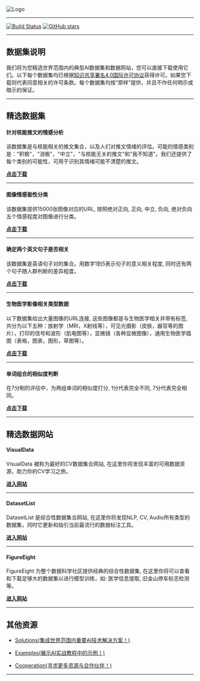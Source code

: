 
![Logo](http://www.tisv.cn/img/logo.png)

--------------------------------------------------------------------------------


[![Build Status](https://ci.pytorch.org/jenkins/job/pytorch-master/badge/icon)](http://www.tisv.cn/) [![GitHub stars](http://www.tisv.cn/img/givemeastar.png)](https://github.com/AITutorials/)

---

## 数据集说明

我们将为您精选世界范围内的典型AI数据集和数据网站，您可以直接下载使用它们。以下每个数据集均已根据[知识共享署名4.0国际许可协议](http://creativecommons.org/licenses/by/4.0/)获得许可。如果您下载则代表同意相关的许可条款。每个数据集均按“原样”提供，并且不作任何明示或暗示的保证。

---


## 精选数据集


#### 针对核能推文的情感分析

该数据集是与核能相关的推文集合，以及人们对推文情绪的评估。可能的情感类别是："积极"，"消极"，"中立"，"与核能无关的推文"和"我不知道"。我们还提供了每个类别的可能性，可用于识别其情绪可能不清楚的推文。   

**[点击下载](https://d1p17r2m4rzlbo.cloudfront.net/wp-content/uploads/2016/03/1377191648_sentiment_nuclear_power.csv)**

---

#### 图像情感极性分类

该数据集提供15000张图像对应的URL, 按照绝对正向, 正向, 中立, 负向, 绝对负向五个情感程度对图像进行分类。

**[点击下载](https://d1p17r2m4rzlbo.cloudfront.net/wp-content/uploads/2016/03/image-Sentiment-polarity-DFE.csv)** 

---

#### 确定两个英文句子是否相关

该数据集是英语句子对的集合。用数字1到5表示句子的意义相关程度, 同时还有两个句子随人群判断的差异程度。  

**[点击下载](https://d1p17r2m4rzlbo.cloudfront.net/wp-content/uploads/2016/03/1377882923_sentence_pairs.csv)**

---

#### 生物医学影像相关类型数据

以下数据集给出大量图像的URL连接, 这些图像都是与生物医学相关并带有标签, 共分为以下五种：放射学（MRI，X射线等），可见光摄影（皮肤，器官等的图片），打印的信号和波形（肌电图等），显微镜（各种显微图像），通用生物医学插图（表格，图表，图形，草图等）。	

**[点击下载](https://d1p17r2m4rzlbo.cloudfront.net/wp-content/uploads/2016/03/DFE-Biomedical-Images.csv)**

---

#### 单词组合的相似度判断

在7分制的评估中，为两组单词的相似度打分, 1分代表完全不同, 7分代表完全相同。	
    
**[点击下载](https://d1p17r2m4rzlbo.cloudfront.net/wp-content/uploads/2016/03/1377883875_similar_word_combinations-1.csv)**

---

## 精选数据网站


#### VisualData

VisualData 被称为最好的CV数据集合网站, 在这里你将发现丰富的可用数据资源，助力你的CV学习之旅。	

**[进入网站](https://www.visualdata.io/)**

---

#### DatasetList

DatasetList 是综合性数据集合网站, 在这里你将发现NLP, CV, Audio所有类型的数据集，同时它更新和指引当前最流行的数据标注工具。		
   
**[进入网站](https://www.datasetlist.com/)**

---

#### FigureEight

FigureEight 为整个数据科学社区提供经典的综合性数据集, 在这里你将可以查看和下载足够大的数据集以进行模型训练，如: 医学信息提取, 旧金山停车标志检测等。		

**[进入网站](https://www.figure-eight.com/datasets/)**

---

## 其他资源

* [Solutions(集成世界范围内重要AI技术解决方案！)](https://github.com/AITutorials/solutions)

* [Examples(展示AI实战教程中的示例！)](https://github.com/AITutorials/examples)

* [Cooperation(寻求更多资源与合作伙伴！)](https://github.com/AITutorials/cooperation)


---


